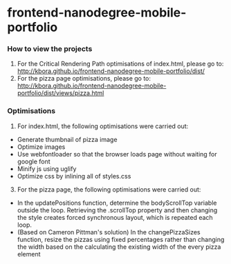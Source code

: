 frontend-nanodegree-mobile-portfolio
====================================

### How to view the projects

1. For the Critical Rendering Path optimisations of index.html, please go to: http://kbora.github.io/frontend-nanodegree-mobile-portfolio/dist/ 
2. For the pizza page optimisations, please go to: http://kbora.github.io/frontend-nanodegree-mobile-portfolio/dist/views/pizza.html

### Optimisations
1. For index.html, the following optimisations were carried out:
  * Generate thumbnail of pizza image 
  * Optimize images
  * Use webfontloader so that the browser loads page without waiting for google font 
  * Minify js using uglify
  * Optimize css by inlining all of styles.css

3. For the pizza page, the following optimisations were carried out:
  * In the updatePositions function, determine the bodyScrollTop variable outside the loop.  Retrieving the .scrollTop property and then changing the style creates forced synchronous layout, which is repeated each loop.
  * (Based on Cameron Pittman's solution) In the changePizzaSizes function, resize the pizzas using fixed percentages rather than changing the width based on the calculating the existing width of the every pizza element